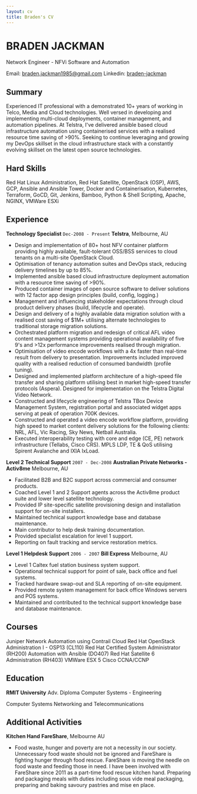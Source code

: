 ```yaml
---
layout: cv
title: Braden's CV
---
```

# BRADEN JACKMAN
Network Engineer - NFVi Software and Automation

<div id="webaddress">
Email: <a href="braden.jackman1985@gmail.com">braden.jackman1985@gmail.com</a> 
Linkedin: <a href="www.linkedin.com/in/braden-jackman">braden-jackman</a>
</div>

## Summary
Experienced IT professional with a demonstrated 10+ years of working in Telco, Media and Cloud technologies. Well versed in developing and implementing multi-cloud deployments, container management, and automation pipelines. At Telstra, I've delivered ansible based cloud infrastructure automation using containerised services with a realised resource time saving of >90%. Seeking to continue leveraging and growing my DevOps skillset in the cloud infrastructure stack with a constantly evolving skillset on the latest open source technologies.

## Hard Skills
Red Hat Linux Administration, Red Hat Satellite, OpenStack (OSP), AWS, GCP, Ansible and Ansible Tower, Docker and Containerisation, Kubernetes, Terraform, GoCD, Git, Jenkins, Bamboo, Python & Shell Scripting, Apache, NGINX, VMWare ESXi

## Experience
__Technology Specialist__
`Dec-2008 - Present`
__Telstra__, Melbourne, AU
- Design and implementation of  80+ host NFV container platform providing highly available, fault-tolerant OSS/BSS services to cloud tenants on a multi-site OpenStack Cloud.
- Optimisation of tenancy automation suites and DevOps stack, reducing delivery timelines by up to 85%.
- Implemented ansible based cloud infrastructure deployment automation with a resource time saving of >90%.
- Produced container images of open source software to deliver solutions with 12 factor app design principles (build, config, logging.) 
- Management and influencing stakeholder expectations through cloud product delivery phases (build, lifecycle and operate).
- Design and delivery of a highly available data migration solution with a realised cost saving of $1M+ utilising alternate technologies to traditional storage migration solutions.
- Orchestrated platform migration and redesign of critical AFL video content management systems providing operational availability of five 9's and >12x performance improvements realised through migration.
- Optimisation of video encode workflows with a 4x faster than real-time result from delivery to presentation. Improvements included improved quality with a realised reduction of consumed bandwidth (profile tuning).
- Designed and implemented platform architecture of a high-speed file transfer and sharing platform utilising best in market high-speed transfer protocols (Aspera).  Designed for implementation on the Telstra Digital Video Network.
- Constructed and lifecycle engineering of Telstra TBox Device Management System, registration portal and associated widget apps serving at peak of operation 700K devices.
- Constructed and operated a video encode workflow platform, providing high speed to market content delivery solutions for the following clients: NRL, AFL, Vic Racing, Sky News, Netball Australia. 
- Executed interoperability testing with core and edge (CE, PE) network infrastructure (Tellabs, Cisco CRS). MPLS LDP, TE & QoS utilising  Spirent Avalanche and IXIA IxLoad.

__Level 2 Technical Support__
`2007 - Dec-2008`
__Australian Private Networks - Activ8me__ Melbourne, AU
- Facilitated B2B and B2C support across commercial and consumer products.
- Coached Level 1 and 2 Support agents across the Activ8me product suite and lower level satellite technology.
- Provided IP site-specific satellite provisioning design and installation support for on-site installers.
- Maintained technical support knowledge base and database maintenance.
- Main contributor to help desk training documentation.
- Provided specialist escalation for level 1 support.
- Reporting on fault tracking and service restoration metrics.

__Level 1 Helpdesk Support__
`2006 - 2007`
__Bill Express__ Melbourne, AU
- Level 1 Caltex fuel station business system support.
- Operational technical support for point of sale, back office and fuel systems.
- Tracked hardware swap-out and SLA reporting of on-site equipment.
- Provided remote system management for back office Windows servers and POS systems.
- Maintained and contributed to the technical support knowledge base and database maintenance.

## Courses
Juniper Network Automation using Contrail Cloud
Red Hat OpenStack Administration I - OSP13 (CL110) 
Red Hat Certified System Administrator (RH200)
Automation with Ansible (DO407) 
Red Hat Satellite 6 Administration (RH403)
VMWare ESX 5
Cisco CCNA/CCNP

## Education
__RMIT University__
Adv. Diploma Computer Systems - Engineering

Computer Systems Networking and Telecommunications

## Additional Activities
__Kitchen Hand__
__FareShare__, Melbourne AU

- Food waste, hunger and poverty are not a necessity in our society. Unnecessary food waste should not be ignored and FareShare is fighting hunger through food rescue. FareShare is moving the needle on food waste and feeding those in need.  I have been involved with FareShare since 2011 as a part-time food rescue kitchen hand. Preparing and packaging meals with duties including sous vide meal packaging, preparing and baking savoury pastries and mise en place.

<!-- ### Footer Last updated: April 2019 -->
